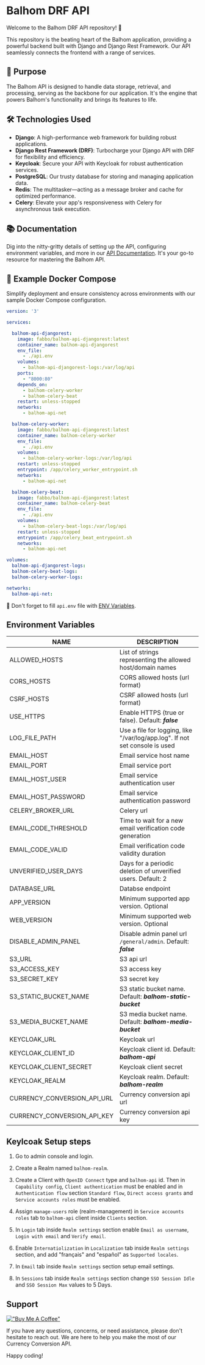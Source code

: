 # Balhom DRF API

Welcome to the Balhom DRF API repository! 🚀

This repository is the beating heart of the Balhom application, providing a powerful backend built with Django and Django Rest Framework. Our API seamlessly connects the frontend with a range of services.

## 🎯 Purpose

The Balhom API is designed to handle data storage, retrieval, and processing, serving as the backbone for our application. It's the engine that powers Balhom's functionality and brings its features to life.

## 🛠 Technologies Used

- **Django**: A high-performance web framework for building robust applications.
- **Django Rest Framework (DRF)**: Turbocharge your Django API with DRF for flexibility and efficiency.
- **Keycloak**: Secure your API with Keycloak for robust authentication services.
- **PostgreSQL**: Our trusty database for storing and managing application data.
- **Redis**: The multitasker—acting as a message broker and cache for optimized performance.
- **Celery**: Elevate your app's responsiveness with Celery for asynchronous task execution.

## 📚 Documentation

Dig into the nitty-gritty details of setting up the API, configuring environment variables, and more in our [API Documentation](./api/README.md). It's your go-to resource for mastering the Balhom API.

## 🐳 Example Docker Compose

Simplify deployment and ensure consistency across environments with our sample Docker Compose configuration.

```yaml
version: '3'

services:

  balhom-api-djangorest:
    image: fabbo/balhom-api-djangorest:latest
    container_name: balhom-api-djangorest
    env_file:
      - ./api.env
    volumes:
      - balhom-api-djangorest-logs:/var/log/api
    ports:
      - "8000:80"
    depends_on:
      - balhom-celery-worker
      - balhom-celery-beat
    restart: unless-stopped
    networks:
      - balhom-api-net

  balhom-celery-worker:
    image: fabbo/balhom-api-djangorest:latest
    container_name: balhom-celery-worker
    env_file:
      - ./api.env
    volumes:
      - balhom-celery-worker-logs:/var/log/api
    restart: unless-stopped
    entrypoint: /app/celery_worker_entrypoint.sh
    networks:
      - balhom-api-net

  balhom-celery-beat:
    image: fabbo/balhom-api-djangorest:latest
    container_name: balhom-celery-beat
    env_file:
      - ./api.env
    volumes:
      - balhom-celery-beat-logs:/var/log/api
    restart: unless-stopped
    entrypoint: /app/celery_beat_entrypoint.sh
    networks:
      - balhom-api-net

volumes:
  balhom-api-djangorest-logs:
  balhom-celery-beat-logs:
  balhom-celery-worker-logs:

networks:
  balhom-api-net:
```

🚨 Don't forget to fill ```api.env``` file with [ENV Variables](./api/README.md).

## Environment Variables

| NAME                        | DESCRIPTION                                                                 |
|-----------------------------|-----------------------------------------------------------------------------|
| ALLOWED_HOSTS               | List of strings representing the allowed host/domain names                  |
| CORS_HOSTS                  | CORS allowed hosts (url format)                                             |
| CSRF_HOSTS                  | CSRF allowed hosts (url format)                                             |
| USE_HTTPS                   | Enable HTTPS (true or false). Default: ***false***                          |
| LOG_FILE_PATH               | Use a file for logging, like "/var/log/app.log". If not set console is used |
| EMAIL_HOST                  | Email service host name                                                     |
| EMAIL_PORT                  | Email service port                                                          |
| EMAIL_HOST_USER             | Email service authentication user                                           |
| EMAIL_HOST_PASSWORD         | Email service authentication password                                       |
| CELERY_BROKER_URL           | Celery url                                                                  |
| EMAIL_CODE_THRESHOLD        | Time to wait for a new email verification code generation                   |
| EMAIL_CODE_VALID            | Email verification code validity duration                                   |
| UNVERIFIED_USER_DAYS        | Days for a periodic deletion of unverified users. Default: 2                |
| DATABASE_URL                | Databse endpoint                                                            |
| APP_VERSION                 | Minimum supported app version. Optional                                     |
| WEB_VERSION                 | Minimum supported web version. Optional                                     |
| DISABLE_ADMIN_PANEL         | Disable admin panel url `/general/admin`. Default: ***false***              |
| S3_URL                      | S3 api url                                                                  |
| S3_ACCESS_KEY               | S3 access key                                                               |
| S3_SECRET_KEY               | S3 secret key                                                               |
| S3_STATIC_BUCKET_NAME       | S3 static bucket name. Default: ***balhom-static-bucket***                  |
| S3_MEDIA_BUCKET_NAME        | S3 media bucket name. Default: ***balhom-media-bucket***                    |
| KEYCLOAK_URL                | Keycloak url                                                                |
| KEYCLOAK_CLIENT_ID          | Keycloak client id. Default: ***balhom-api***                               |
| KEYCLOAK_CLIENT_SECRET      | Keycloak client secret                                                      |
| KEYCLOAK_REALM              | Keycloak realm. Default: ***balhom-realm***                                 |
| CURRENCY_CONVERSION_API_URL | Currency conversion api url                                                 |
| CURRENCY_CONVERSION_API_KEY | Currency conversion api key                                                 |

## Keylcoak Setup steps

1. Go to admin console and login.

2. Create a Realm named `balhom-realm`.

3. Create a Client with `OpenID Connect` type and `balhom-api` id. Then in `Capability config`, `Client authentication` must be enabled and in `Authentication flow` section `Standard flow`, `Direct access grants` and `Service accounts roles` must be enabled.

4. Assign `manage-users` role (realm-management) in `Service accounts roles` tab to `balhom-api` client inside `Clients` section. 

5. In `Login` tab inside `Realm settings` section enable `Email as username`, `Login with email` and `Verify email`.

6. Enable `Internatiolization` in `Localization` tab inside `Realm settings` section, and add "français" and "español" as `Supported locales`.

7. In `Email` tab inside `Realm settings` section setup email settings.

8.  In `Sessions` tab inside `Realm settings` section change `SSO Session Idle` and `SSO Session Max` values to 5 Days.

## Support

[!["Buy Me A Coffee"](https://www.buymeacoffee.com/assets/img/custom_images/orange_img.png)](https://www.buymeacoffee.com/FabboMaster)

If you have any questions, concerns, or need assistance, please don't hesitate to reach out. We are here to help you make the most of our Currency Conversion API.

Happy coding!
